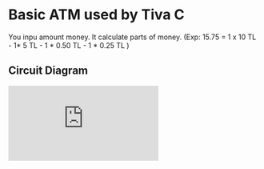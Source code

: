 # Basic ATM used by Tiva C
You inpu amount money. It calculate parts of money. 
(Exp: 15.75 = 1 x 10 TL - 1* 5 TL - 1 * 0.50 TL - 1 * 0.25 TL )

## Circuit Diagram
![circuit diagram](https://github.com/ffekinci/Tiva-C-Basic-ATM/blob/master/img/prolab3.pdf)

